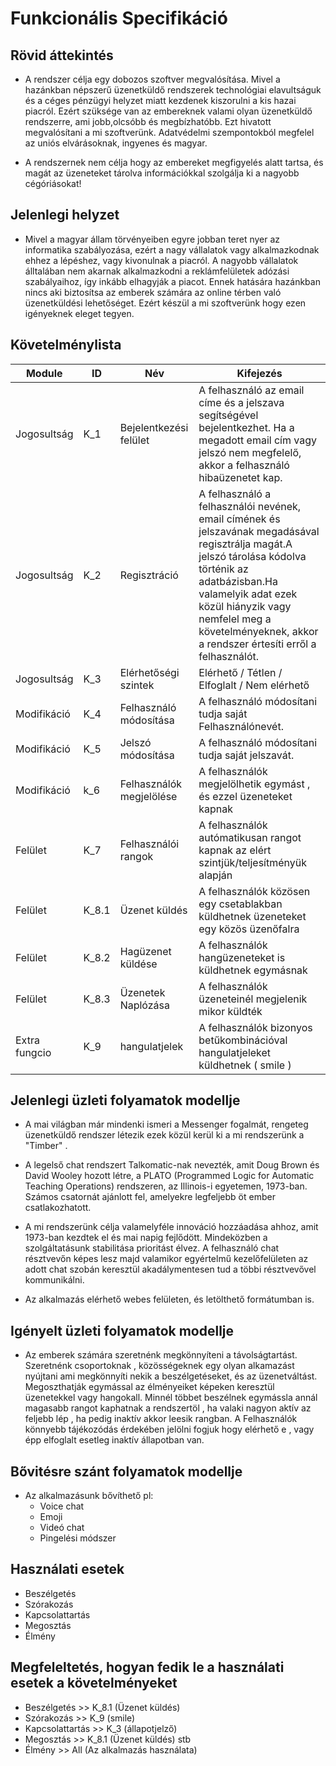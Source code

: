 # Funkcionális Specifikáció

## Rövid áttekintés

- A rendszer célja egy dobozos szoftver megvalósítása. Mivel a hazánkban népszerű üzenetküldő 
rendszerek technológiai elavultságuk és a céges pénzügyi helyzet miatt kezdenek
kiszorulni a kis hazai piacról. Ezért szüksége van az embereknek valami olyan
üzenetküldő rendszerre, ami  jobb,olcsóbb és megbízhatóbb.
Ezt hivatott megvalósítani a mi szoftverünk.
Adatvédelmi szempontokból megfelel az uniós elvárásoknak, ingyenes és magyar.

- A rendszernek nem célja hogy az embereket megfigyelés alatt tartsa, és magát az üzeneteket
tárolva információkkal szolgálja ki a nagyobb cégóriásokat!

## Jelenlegi helyzet

- Mivel a magyar állam törvényeiben egyre jobban teret nyer az informatika szabályozása,
ezért a nagy vállalatok vagy alkalmazkodnak ehhez a lépéshez, vagy kivonulnak a piacról.
A nagyobb vállalatok álltalában nem akarnak alkalmazkodni a reklámfelületek adózási
szabályaihoz, így inkább elhagyják a piacot. Ennek hatására hazánkban nincs aki
biztosítsa az emberek számára az online térben való üzenetküldési lehetőséget.
Ezért készül a mi szoftverünk hogy ezen igényeknek eleget tegyen.

## Követelménylista

|Module| ID | Név| Kifejezés|
|------| ---- |--- | ---      |
|Jogosultság| K_1 | Bejelentkezési felület|A felhasználó az email címe és a jelszava segítségével bejelentkezhet. Ha a megadott email cím vagy jelszó nem megfelelő, akkor a felhasználó hibaüzenetet kap.|
|Jogosultság| K_2 | Regisztráció | A felhasználó a felhasználói nevének, email  címének és jelszavának megadásával regisztrálja magát.A jelszó tárolása kódolva történik az adatbázisban.Ha valamelyik adat ezek közül hiányzik vagy nemfelel meg a követelményeknek, akkor a rendszer értesíti erről a felhasználót.|
|Jogosultság| K_3 | Elérhetőségi szintek | Elérhető / Tétlen / Elfoglalt / Nem elérhető |
|Modifikáció| K_4 | Felhasználó módosítása | A felhasználó módosítani tudja saját Felhasználónevét. |
|Modifikáció| K_5 | Jelszó módosítása | A felhasználó módosítani tudja saját jelszavát. |
|Modifikáció| k_6 | Felhasználók megjelölése | A felhasználók megjelölhetik egymást , és ezzel üzeneteket kapnak |
|Felület| K_7 | Felhasználói rangok | A felhasználók autómatikusan rangot kapnak az elért szintjük/teljesítményük alapján|
|Felület| K_8.1 | Üzenet küldés | A felhasználók közösen egy csetablakban küldhetnek üzeneteket egy közös üzenőfalra |
|Felület| K_8.2 | Hagüzenet küldése | A felhasználók hangüzeneteket is küldhetnek egymásnak |
|Felület| K_8.3 | Üzenetek Naplózása | A felhasználók üzeneteinél megjelenik mikor küldték |
|Extra fungcio| K_9 | hangulatjelek | A felhasználók bizonyos betűkombinációval hangulatjeleket küldhetnek ( smile )

## Jelenlegi üzleti folyamatok modellje

- A mai világban már mindenki ismeri a Messenger fogalmát, rengeteg üzenetküldő rendszer létezik 
ezek közül kerül ki a mi rendszerünk a "Timber" .

- A legelső chat rendszert Talkomatic-nak nevezték, amit Doug Brown és David Wooley hozott létre,
a PLATO (Programmed Logic for Automatic Teaching Operations) rendszeren, az Illinois-i egyetemen,
1973-ban. Számos csatornát ajánlott fel, amelyekre legfeljebb öt ember csatlakozhatott. 
 
- A mi rendszerünk célja valamelyféle innováció hozzáadása ahhoz, amit 1973-ban kezdtek el és mai napig fejlődött.
Mindeközben a szolgáltatásunk stabilitása prioritást élvez. A felhasználó chat résztvevőn képes lesz majd valamikor
egyértelmű kezelőfelületen az adott chat szobán keresztül akadálymentesen tud a többi résztvevővel kommunikálni.

- Az alkalmazás elérhető webes felületen, és letölthető formátumban is.
                   
## Igényelt üzleti folyamatok modellje

- Az emberek számára szeretnénk megkönnyíteni a távolságtartást. Szeretnénk csoportoknak , közösségeknek egy olyan alkamazást
nyújtani ami megkönnyíti nekik a beszélgetéseket, és az üzenetváltást. Megoszthatják egymással az élményeiket 
képeken keresztül üzenetekkel vagy hangokall. Minnél többet beszélnek egymássla annál magasabb rangot kaphatnak a rendszertöl
 , ha valaki nagyon aktív az feljebb lép , ha pedig inaktív akkor leesik rangban. A Felhasználók könnyebb tájékozódás érdekében
 jelölni fogjuk hogy elérhető e , vagy épp elfoglalt esetleg inaktív állapotban van.

## Bővitésre szánt folyamatok modellje
- Az alkalmazásunk bővíthető pl:
    - Voice chat
    - Emoji 
    - Videó chat
    - Pingelési módszer	
## Használati esetek

- Beszélgetés
- Szórakozás
- Kapcsolattartás
- Megosztás
- Élmény


## Megfeleltetés, hogyan fedik le a használati esetek a követelményeket

- Beszélgetés >> K_8.1 (Üzenet küldés)
- Szórakozás >>  K_9 (smile)
- Kapcsolattartás >> K_3 (állapotjelző)
- Megosztás >> K_8.1 (Üzenet küldés) stb
- Élmény >> All (Az alkalmazás használata)

